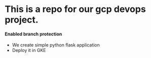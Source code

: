 # This is a repo for our gcp devops project.
#### Enabled branch protection
- We create simple python flask application
- Deploy it in GKE